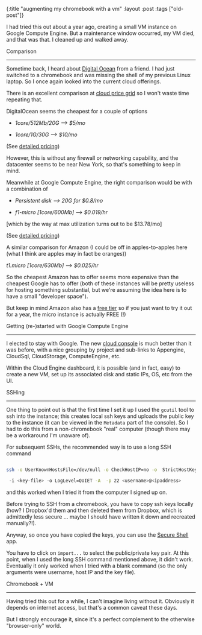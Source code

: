 {:title "augmenting my chromebook with a vm"
:layout :post
 :tags ["old-post"]}



I had tried this out about a year ago, creating a small VM instance on Google Compute Engine. But a maintenance window occurred, my VM died, and that was that. I cleaned up and walked away.



Comparison

----------



Sometime back, I heard about [Digital Ocean](https://www.digitalocean.com/) from a friend. I had just switched to a chromebook and was missing the shell of my previous Linux laptop. So I once again looked into the current cloud offerings.



There is an excellent comparison at [cloud price grid](http://cloudpricegrid.com/) so I won't waste time repeating that.



DigitalOcean seems the cheapest for a couple of options



* _1core/512Mb/20G --> $5/mo_

* _1core/1G/30G  --> $10/mo_



(See [detailed pricing](https://www.digitalocean.com/pricing/))



However, this is without any firewall or networking capability, and the datacenter seems to be near New York, so that's something to keep in mind.



Meanwhile at Google Compute Engine, the right comparison would be with a combination of



* _Persistent disk --> 20G for $0.8/mo_

* _f1-micro [1core/600Mb] --> $0.019/hr_

[which by the way at max utilization turns out to be $13.78/mo]



(See [detailed pricing](https://cloud.google.com/products/compute-engine/#pricing))



A similar comparison for Amazon (I could be off in apples-to-apples here (what I think are apples may in fact be oranges))



_t1.micro [1core/630Mb] --> $0.025/hr_



So the cheapest Amazon has to offer seems more expensive than the cheapest Google has to offer (both of these instances will be pretty useless for hosting something substantial, but we're assuming the idea here is to have a small "developer space").



But keep in mind Amazon also has a [free tier](http://aws.amazon.com/free/) so if you just want to try it out for a year, the micro instance is actually FREE (!)



Getting (re-)started with Google Compute Engine

-----------------------------------------------



I elected to stay with Google. The new [cloud console](https://cloud.google.com/console#/project) is much better than it was before, with a nice grouping by project and sub-links to Appengine, CloudSql, CloudStorage, ComputeEngine, etc.



Within the Cloud Engine dashboard, it is possible (and in fact, easy) to create a new VM, set up its associated disk and static IPs, OS, etc from the UI.



SSHing

------



One thing to point out is that the first time I set it up I used the `gcutil` tool to ssh into the instance; this creates local ssh keys and uploads the public key to the instance (it can be viewed in the `Metadata` part of the console). So I had to do this from a non-chromebook "real" computer (though there may be a workaround I'm unaware of).



For subsequent SSHs, the recommended way is to use a long SSH command



```sh

ssh -o UserKnownHostsFile=/dev/null -o CheckHostIP=no -o  StrictHostKeyChecking=no \

 -i <key-file> -o LogLevel=QUIET -A  -p 22 <username>@<ipaddress>

```



and this worked when I tried it from the computer I signed up on.



Before trying to SSH from a chromebook, you have to copy ssh keys locally (how? I Dropbox'd them and then deleted them from Dropbox, which is admittedly less secure ... maybe I should have written it down and recreated manually?!).



Anyway, so once you have copied the keys, you can use the [Secure Shell](https://chrome.google.com/webstore/detail/secure-shell/pnhechapfaindjhompbnflcldabbghjo?hl=en) app.



You have to click on `import...` to select the public/private key pair. At this point, when I used the long SSH command mentioned above, it didn't work. Eventually it only worked when I tried with a blank command (so the only arguments were username, host IP and the key file).



Chromebook + VM

---------------



Having tried this out for a while, I can't imagine living without it. Obviously it depends on internet access, but that's a common caveat these days.



But I strongly encourage it, since it's a perfect complement to the otherwise "browser-only" world.



